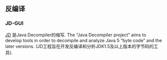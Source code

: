 ## 反编译

### JD-GUI

[JD](http://jd.benow.ca/) 是Java Decompiler的缩写. The “Java Decompiler project” aims to develop tools in order to decompile and analyze Java 5 “byte code” and the later versions. (JD工程旨在开发反编译和分析JDK1.5及以上版本的字节码的工具).